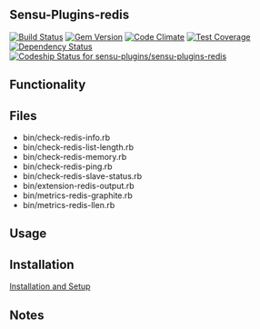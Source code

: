 ## Sensu-Plugins-redis

[ ![Build Status](https://travis-ci.org/sensu-plugins/sensu-plugins-redis.svg?branch=master)](https://travis-ci.org/sensu-plugins/sensu-plugins-redis)
[![Gem Version](https://badge.fury.io/rb/sensu-plugins-redis.svg)](http://badge.fury.io/rb/sensu-plugins-redis)
[![Code Climate](https://codeclimate.com/github/sensu-plugins/sensu-plugins-redis/badges/gpa.svg)](https://codeclimate.com/github/sensu-plugins/sensu-plugins-redis)
[![Test Coverage](https://codeclimate.com/github/sensu-plugins/sensu-plugins-redis/badges/coverage.svg)](https://codeclimate.com/github/sensu-plugins/sensu-plugins-redis)
[![Dependency Status](https://gemnasium.com/sensu-plugins/sensu-plugins-redis.svg)](https://gemnasium.com/sensu-plugins/sensu-plugins-redis)
[![Codeship Status for sensu-plugins/sensu-plugins-redis](https://codeship.com/projects/e211de50-e89a-0132-adeb-62885e5c211b/status?branch=master)](https://codeship.com/projects/82841)

## Functionality

## Files
 * bin/check-redis-info.rb
 * bin/check-redis-list-length.rb
 * bin/check-redis-memory.rb
 * bin/check-redis-ping.rb
 * bin/check-redis-slave-status.rb
 * bin/extension-redis-output.rb
 * bin/metrics-redis-graphite.rb
 * bin/metrics-redis-llen.rb

## Usage

## Installation

[Installation and Setup](http://sensu-plugins.io/docs/installation_instructions.html)

## Notes
